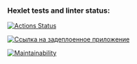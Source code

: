 ### Hexlet tests and linter status:
[![Actions Status](https://github.com/ibrg/python-project-83/workflows/hexlet-check/badge.svg)](https://github.com/ibrg/python-project-83/actions)

[![Cсылка на задеплоенное приложение](https://python-project-83-dev.up.railway.app)](https://python-project-83-dev.up.railway.app)

[![Maintainability](https://api.codeclimate.com/v1/badges/12fa6da8c2c41cb2e45c/maintainability)](https://codeclimate.com/github/ibrg/python-project-83/maintainability)